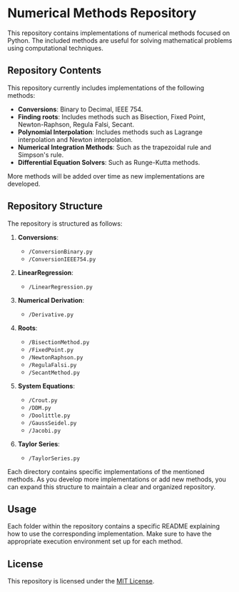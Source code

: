 # Numerical Methods Repository

This repository contains implementations of numerical methods focused on Python. The included methods are useful for solving mathematical problems using computational techniques.


## Repository Contents

This repository currently includes implementations of the following methods:
- **Conversions**: Binary to Decimal, IEEE 754.
- **Finding roots**: Includes methods such as Bisection, Fixed Point, Newton-Raphson, Regula Falsi, Secant.
- **Polynomial Interpolation**: Includes methods such as Lagrange interpolation and Newton interpolation.
- **Numerical Integration Methods**: Such as the trapezoidal rule and Simpson's rule.
- **Differential Equation Solvers**: Such as Runge-Kutta methods.

More methods will be added over time as new implementations are developed.


## Repository Structure

The repository is structured as follows:

1. **Conversions**:
   - `/ConversionBinary.py`
   - `/ConversionIEEE754.py`
2. **LinearRegression**:
    - `/LinearRegression.py`
3. **Numerical Derivation**:
    - `/Derivative.py`
4. **Roots**:
   - `/BisectionMethod.py`
   - `/FixedPoint.py`
   - `/NewtonRaphson.py`
   - `/RegulaFalsi.py`
   - `/SecantMethod.py`
5. **System Equations**:
   - `/Crout.py`
   - `/DDM.py`
   - `/Doolittle.py`
   - `/GaussSeidel.py`
   - `/Jacobi.py`

6. **Taylor Series**:
   - `/TaylorSeries.py`

Each directory contains specific implementations of the mentioned methods. As you develop more implementations or add new methods, you can expand this structure to maintain a clear and organized repository.


## Usage

Each folder within the repository contains a specific README explaining how to use the corresponding implementation. Make sure to have the appropriate execution environment set up for each method.


## License

This repository is licensed under the [MIT License](LICENSE).

